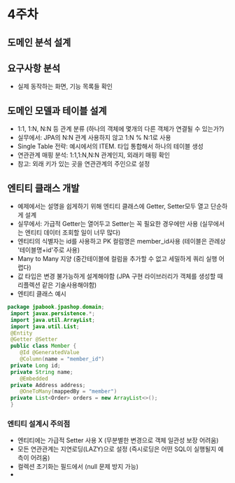 4주차
=====
도메인 분석 설계
--------------------
## 요구사항 분석
- 실제 동작하는 화면, 기능 목록들 확인

## 도메인 모델과 테이블 설계
- 1:1, 1:N, N:N 등 관계 분류 (하나의 객체에 몇개의 다른 객체가 연결될 수 있는가?)
- 실무에서: JPA의 N:N 관계 사용하지 않고 1:N % N:1로 사용
- Single Table 전략: 예시에서의 ITEM. 타입 통합해서 하나의 테이블 생성
- 연관관계 매핑 분석: 1:1,1:N,N:N 관계인지, 외래키 매핑 확인
- 참고: 외래 키가 있는 곳을 연관관계의 주인으로 설정

## 엔티티 클래스 개발
- 예제에서는 설명을 쉽게하기 위해 엔티티 클래스에 Getter, Setter모두 열고 단순하게 설계
- 실무에서: 가급적 Getter는 열어두고 Setter는 꼭 필요한 경우에만 사용 (실무에서는 엔티티 데이터 조회할 일이 너무 많다)
- 엔티티의 식별자는 id를 사용하고 PK 컬럼명은 member_id사용 (테이블은 관례상 '테이블명+id'주로 사용)
- Many to Many 지양 (중간테이블에 컬럼을 추가할 수 없고 세밀하게 쿼리 실행 어렵다)
- 값 타입은 변경 불가능하게 설계해야함 (JPA 구현 라이브러리가 객체를 생성할 때 리플렉션 같은 기술사용해야함)
- 엔티티 클래스 예시
```java
package jpabook.jpashop.domain;
 import javax.persistence.*;
 import java.util.ArrayList;
 import java.util.List;
 @Entity
 @Getter @Setter
 public class Member {
    @Id @GeneratedValue
    @Column(name = "member_id")
 private Long id;
 private String name;
    @Embedded
 private Address address;
    @OneToMany(mappedBy = "member")
 private List<Order> orders = new ArrayList<>();
 }
 ```


### 엔티티 설계시 주의점
- 엔티티에는 가급적 Setter 사용 X (무분별한 변경으로 객체 일관성 보장 어려움)
- 모든 연관관계는 지연로딩(LAZY)으로 설정 (즉시로딩은 어떤 SQL이 실행될지 예측이 어려움)
- 컬렉션 초기화는 필드에서 (null 문제 방지 가능)
- 